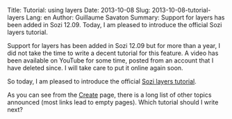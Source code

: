 Title: Tutorial: using layers
Date: 2013-10-08
Slug: 2013-10-08-tutorial-layers
Lang: en
Author: Guillaume Savaton
Summary:
    Support for layers has been added in Sozi 12.09.
    Today, I am pleased to introduce the official Sozi layers tutorial.
    
Support for layers has been added in Sozi 12.09 but for more than a year, I did not take the time to write a decent tutorial for this feature.
A video has been available on YouTube for some time, posted from an account that I have deleted since.
I will take care to put it online again soon.

So today, I am pleased to introduce the official [Sozi layers tutorial](|filename|/pages/en/tutorial-layers.md).

As you can see from the [Create](|filename|/pages/en/create.md) page, there is a long list of other topics announced
(most links lead to empty pages).
Which tutorial should I write next?
